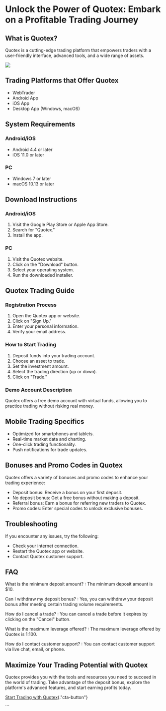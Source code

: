 # Unlock the Power of Quotex: Embark on a Profitable Trading Journey

## What is Quotex?

Quotex is a cutting-edge trading platform that empowers traders with a
user-friendly interface, advanced tools, and a wide range of assets.

[![](https://static.quotex.io/files/4_en/300_250.jpg)](https://traff.sbs/brokerqxlid)

## Trading Platforms that Offer Quotex

-   WebTrader
-   Android App
-   iOS App
-   Desktop App (Windows, macOS)

## System Requirements

### Android/iOS

-   Android 4.4 or later
-   iOS 11.0 or later

### PC

-   Windows 7 or later
-   macOS 10.13 or later

## Download Instructions

### Android/iOS

1.  Visit the Google Play Store or Apple App Store.
2.  Search for "Quotex."
3.  Install the app.

### PC

1.  Visit the Quotex website.
2.  Click on the "Download" button.
3.  Select your operating system.
4.  Run the downloaded installer.

## Quotex Trading Guide

### Registration Process

1.  Open the Quotex app or website.
2.  Click on "Sign Up."
3.  Enter your personal information.
4.  Verify your email address.

### How to Start Trading

1.  Deposit funds into your trading account.
2.  Choose an asset to trade.
3.  Set the investment amount.
4.  Select the trading direction (up or down).
5.  Click on "Trade."

### Demo Account Description

Quotex offers a free demo account with virtual funds, allowing you to
practice trading without risking real money.

## Mobile Trading Specifics

-   Optimized for smartphones and tablets.
-   Real-time market data and charting.
-   One-click trading functionality.
-   Push notifications for trade updates.

## Bonuses and Promo Codes in Quotex

Quotex offers a variety of bonuses and promo codes to enhance your
trading experience:

-   Deposit bonus: Receive a bonus on your first deposit.
-   No deposit bonus: Get a free bonus without making a deposit.
-   Referral bonus: Earn a bonus for referring new traders to Quotex.
-   Promo codes: Enter special codes to unlock exclusive bonuses.

## Troubleshooting

If you encounter any issues, try the following:

-   Check your internet connection.
-   Restart the Quotex app or website.
-   Contact Quotex customer support.

## FAQ

What is the minimum deposit amount?
:   The minimum deposit amount is \$10.

Can I withdraw my deposit bonus?
:   Yes, you can withdraw your deposit bonus after meeting certain
    trading volume requirements.

How do I cancel a trade?
:   You can cancel a trade before it expires by clicking on the
    "Cancel" button.

What is the maximum leverage offered?
:   The maximum leverage offered by Quotex is 1:100.

How do I contact customer support?
:   You can contact customer support via live chat, email, or phone.

## Maximize Your Trading Potential with Quotex

Quotex provides you with the tools and resources you need to succeed in
the world of trading. Take advantage of the deposit bonus, explore the
platform\'s advanced features, and start earning profits today.

[Start Trading with
Quotex](\%22https://traff.sbs/brokerqxsignup\%22){."cta-button"}

\`\`\`

